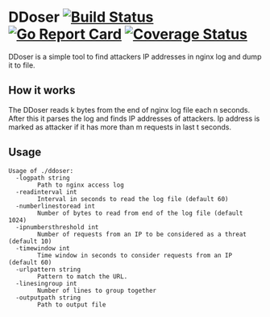 # DDoser [![Build Status](https://github.com/komandakycto/ddoser/workflows/build/badge.svg)](https://github.com/komandakycto/ddoser/actions) [![Go Report Card](https://goreportcard.com/badge/github.com/komandakycto/ddoser)](https://goreportcard.com/report/github.com/komandakycto/ddoser) [![Coverage Status](https://coveralls.io/repos/github.com/komandakycto/ddoser/badge.svg?branch=master)](https://coveralls.io/github.com/komandakycto/ddoser?branch=master)

DDoser is a simple tool to find attackers IP addresses in nginx log and dump it to file.

## How it works

The DDoser reads k bytes from the end of nginx log file each n seconds. After this it parses the log and finds IP
addresses of attackers.
Ip address is marked as attacker if it has more than m requests in last t seconds.

## Usage

```
Usage of ./ddoser:
  -logpath string
    	Path to nginx access log
  -readinterval int
    	Interval in seconds to read the log file (default 60)
  -numberlinestoread int
    	Number of bytes to read from end of the log file (default 1024)
  -ipnumbersthreshold int
    	Number of requests from an IP to be considered as a threat (default 10)
  -timewindow int
    	Time window in seconds to consider requests from an IP (default 60)
  -urlpattern string
    	Pattern to match the URL.
  -linesingroup int  	
        Number of lines to group together
  -outputpath string
    	Path to output file      
```